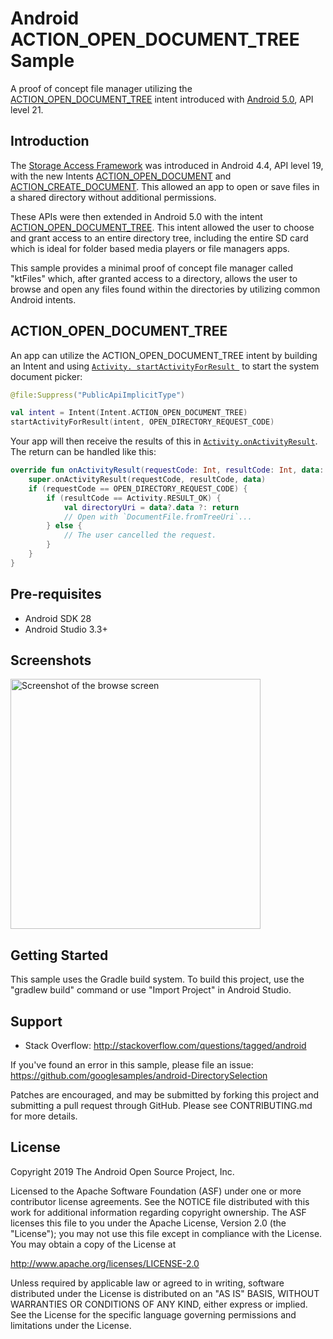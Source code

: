 
# Android ACTION_OPEN_DOCUMENT_TREE Sample

A proof of concept file manager utilizing the
[ACTION_OPEN_DOCUMENT_TREE](https://developer.android.com/reference/android/content/Intent.html#ACTION_OPEN_DOCUMENT_TREE)
intent introduced with [Android 5.0](https://www.android.com/versions/lollipop-5-0/), API level 21.

## Introduction

The [Storage Access Framework](https://developer.android.com/guide/topics/providers/document-provider)
was introduced in Android 4.4, API level 19, with the new Intents
[ACTION_OPEN_DOCUMENT](https://developer.android.com/reference/android/content/Intent.html#ACTION_OPEN_DOCUMENT)
and
[ACTION_CREATE_DOCUMENT](https://developer.android.com/reference/android/content/Intent.html#ACTION_CREATE_DOCUMENT).
This allowed an app to open or save files in a shared directory without additional permissions.

These APIs were then extended in Android 5.0 with the intent
[ACTION_OPEN_DOCUMENT_TREE](https://developer.android.com/reference/android/content/Intent.html#ACTION_OPEN_DOCUMENT_TREE).
This intent allowed the user to choose and grant access to an entire directory tree, including the
entire SD card which is ideal for folder based media players or file managers apps.

This sample provides a minimal proof of concept file manager called "ktFiles" which,
after granted access to a directory, allows the user to browse and open
any files found within the directories by utilizing common Android intents.

## ACTION_OPEN_DOCUMENT_TREE

An app can utilize the ACTION_OPEN_DOCUMENT_TREE intent by building an Intent and using
[`Activity. startActivityForResult `](https://developer.android.com/reference/android/app/Activity#startActivityForResult(android.content.Intent,%20int,%20android.os.Bundle))
to start the system document picker:

```kotlin
@file:Suppress("PublicApiImplicitType")

val intent = Intent(Intent.ACTION_OPEN_DOCUMENT_TREE)
startActivityForResult(intent, OPEN_DIRECTORY_REQUEST_CODE)
```

Your app will then receive the results of this in [`Activity.onActivityResult`](https://developer.android.com/reference/android/app/Activity.html#onActivityResult(int,%20int,%20android.content.Intent)).
The return can be handled like this:

```kotlin
override fun onActivityResult(requestCode: Int, resultCode: Int, data: Intent?) {
    super.onActivityResult(requestCode, resultCode, data)
    if (requestCode == OPEN_DIRECTORY_REQUEST_CODE) {
        if (resultCode == Activity.RESULT_OK) {
            val directoryUri = data?.data ?: return
            // Open with `DocumentFile.fromTreeUri`...
        } else {
            // The user cancelled the request.
        }
    }
}
```

## Pre-requisites

- Android SDK 28
- Android Studio 3.3+

## Screenshots

<img src="screenshots/browse.png" height="400" alt="Screenshot of the browse screen"/>

## Getting Started

This sample uses the Gradle build system. To build this project, use the
"gradlew build" command or use "Import Project" in Android Studio.

## Support

- Stack Overflow: http://stackoverflow.com/questions/tagged/android

If you've found an error in this sample, please file an issue:
https://github.com/googlesamples/android-DirectorySelection

Patches are encouraged, and may be submitted by forking this project and
submitting a pull request through GitHub. Please see CONTRIBUTING.md for more details.

License
-------

Copyright 2019 The Android Open Source Project, Inc.

Licensed to the Apache Software Foundation (ASF) under one or more contributor
license agreements.  See the NOTICE file distributed with this work for
additional information regarding copyright ownership.  The ASF licenses this
file to you under the Apache License, Version 2.0 (the "License"); you may not
use this file except in compliance with the License.  You may obtain a copy of
the License at

http://www.apache.org/licenses/LICENSE-2.0

Unless required by applicable law or agreed to in writing, software
distributed under the License is distributed on an "AS IS" BASIS, WITHOUT
WARRANTIES OR CONDITIONS OF ANY KIND, either express or implied.  See the
License for the specific language governing permissions and limitations under
the License.
